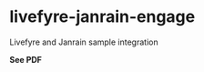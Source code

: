 livefyre-janrain-engage
=======================

Livefyre and Janrain sample integration


**See PDF**